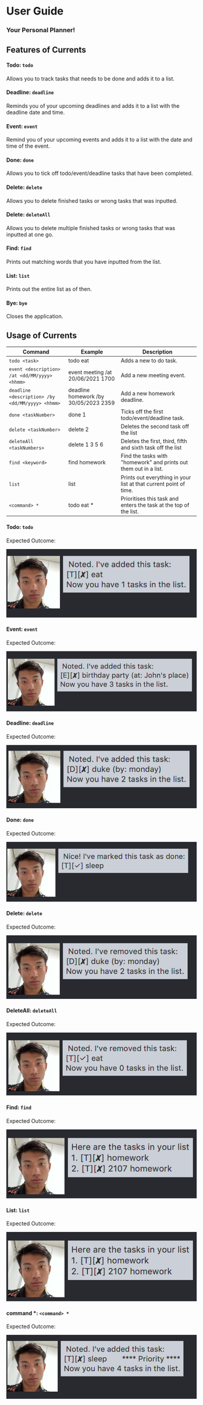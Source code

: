 # User Guide

### Your Personal Planner!

## Features of Currents

#### Todo: `todo`
Allows you to track tasks that needs to be done and adds it to a list.

#### Deadline: `deadline`
Reminds you of your upcoming deadlines and adds it to a list with the deadline date and time.

#### Event: `event`
Remind you of your upcoming events and adds it to a list with the date and time of the event.

#### Done: `done`
Allows you to tick off todo/event/deadline tasks that have been completed.

#### Delete: `delete`
Allows you to delete finished tasks or wrong tasks that was inputted.

#### Delete: `deleteAll`
Allows you to delete multiple finished tasks or wrong tasks that was inputted at one go.

#### Find: `find`
Prints out matching words that you have inputted from the list.

#### List: `list`
Prints out the entire list as of then.

#### Bye: `bye`
Closes the application.

## Usage of Currents


Command | Example | Description
---------------|---------------|---------------
`todo <task>` | todo eat | Adds a new to do task.
`event <description> /at <dd/MM/yyyy> <hhmm>` | event meeting /at 20/06/2021 1700 | Add a new meeting event.
`deadline <description> /by <dd/MM/yyyy> <hhmm>` | deadline homework /by 30/05/2023 2359 | Add a new homework deadline.
`done <taskNumber>` | done 1 | Ticks off the first todo/event/deadline task.
`delete <taskNumber>` | delete 2 | Deletes the second task off the list
`deleteAll <taskNumbers>` | delete 1 3 5 6 | Deletes the first, third, fifth and sixth task off the list
`find <keyword>` | find homework | Find the tasks with "homework" and prints out them out in a list.
`list` | list | Prints out everything in your list at that current point of time.
`<command> *` | todo eat * | Prioritises this task and enters the task at the top of the list.

#### Todo: `todo`
Expected Outcome:

![Todo picture](./images/todo.png)


#### Event: `event`
Expected Outcome:

![Event picture](./images/event.png)


#### Deadline: `deadline`
Expected Outcome:

![deadline picture](./images/deadline.png)


#### Done: `done`
Expected Outcome:

![done picture](./images/done.png)


#### Delete: `delete`
Expected Outcome:

![delete picture](./images/delete.png)


#### DeleteAll: `deleteAll`
Expected Outcome:

![deleteAll picture](./images/deleteAll.png)


#### Find: `find`
Expected Outcome:

![find picture](./images/find.png)


#### List: `list`
Expected Outcome:

![list picture](./images/find.png)

#### command *: `<command> *`
Expected Outcome:

![list picture](./images/priority.png)


